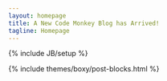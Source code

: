```yaml
---
layout: homepage
title: A New Code Monkey Blog has Arrived!
tagline: Homepage
---
```

{% include JB/setup %}

{% include themes/boxy/post-blocks.html %}